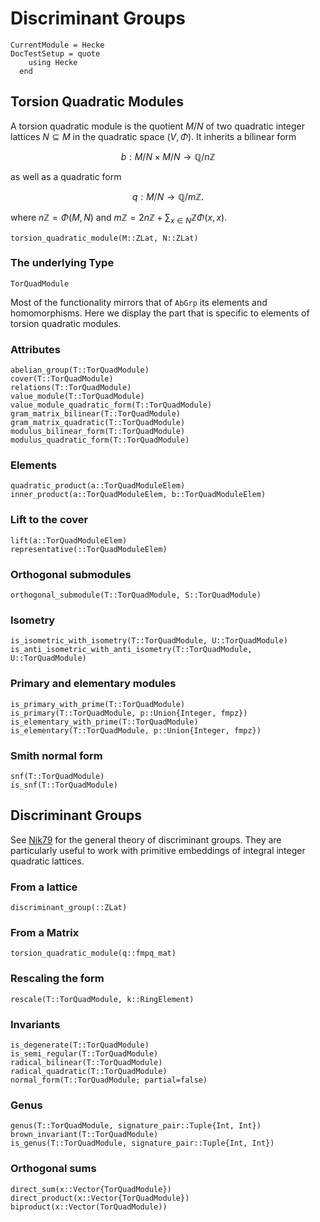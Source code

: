 # Discriminant Groups
```@meta
CurrentModule = Hecke
DocTestSetup = quote
    using Hecke
  end
```

## Torsion Quadratic Modules
A torsion quadratic module is the quotient
$M/N$ of two quadratic integer lattices $N \subseteq M$ in the quadratic
space $(V,\Phi)$.
It inherits a bilinear form

$$b: M/N \times M/N \to \mathbb{Q} / n \mathbb{Z}$$

as well as a quadratic form

$$q: M/N \to \mathbb{Q} / m \mathbb{Z}.$$

where $n \mathbb{Z} = \Phi(M,N)$ and
$m \mathbb{Z} = 2n\mathbb{Z} + \sum_{x \in N} \mathbb{Z} \Phi (x,x)$.

```@docs
torsion_quadratic_module(M::ZLat, N::ZLat)
```

### The underlying Type
```@docs
TorQuadModule
```

Most of the functionality mirrors that of `AbGrp` its elements and homomorphisms.
Here we display the part that is specific to elements of torsion quadratic modules.
### Attributes

```@docs
abelian_group(T::TorQuadModule)
cover(T::TorQuadModule)
relations(T::TorQuadModule)
value_module(T::TorQuadModule)
value_module_quadratic_form(T::TorQuadModule)
gram_matrix_bilinear(T::TorQuadModule)
gram_matrix_quadratic(T::TorQuadModule)
modulus_bilinear_form(T::TorQuadModule)
modulus_quadratic_form(T::TorQuadModule)
```

### Elements

```@docs
quadratic_product(a::TorQuadModuleElem)
inner_product(a::TorQuadModuleElem, b::TorQuadModuleElem)
```

### Lift to the cover
```@docs
lift(a::TorQuadModuleElem)
representative(::TorQuadModuleElem)
```

### Orthogonal submodules
```@docs
orthogonal_submodule(T::TorQuadModule, S::TorQuadModule)
```

### Isometry
```@docs
is_isometric_with_isometry(T::TorQuadModule, U::TorQuadModule)
is_anti_isometric_with_anti_isometry(T::TorQuadModule, U::TorQuadModule)
```

### Primary and elementary modules
```docs
is_primary_with_prime(T::TorQuadModule)
is_primary(T::TorQuadModule, p::Union{Integer, fmpz})
is_elementary_with_prime(T::TorQuadModule)
is_elementary(T::TorQuadModule, p::Union{Integer, fmpz})
```

### Smith normal form
```docs
snf(T::TorQuadModule)
is_snf(T::TorQuadModule)
```

## Discriminant Groups
See [Nik79](@cite) for the general theory of discriminant groups.
They are particularly useful to work with primitive embeddings of
integral integer quadratic lattices.

### From a lattice

```@docs
discriminant_group(::ZLat)
```

### From a Matrix

```@docs
torsion_quadratic_module(q::fmpq_mat)
```

### Rescaling the form
```@docs
rescale(T::TorQuadModule, k::RingElement)
```

### Invariants

```@docs
is_degenerate(T::TorQuadModule)
is_semi_regular(T::TorQuadModule)
radical_bilinear(T::TorQuadModule)
radical_quadratic(T::TorQuadModule)
normal_form(T::TorQuadModule; partial=false)
```

### Genus
```@docs
genus(T::TorQuadModule, signature_pair::Tuple{Int, Int})
brown_invariant(T::TorQuadModule)
is_genus(T::TorQuadModule, signature_pair::Tuple{Int, Int})
```

### Orthogonal sums
```@docs
direct_sum(x::Vector{TorQuadModule})
direct_product(x::Vector{TorQuadModule})
biproduct(x::Vector(TorQuadModule))
```
